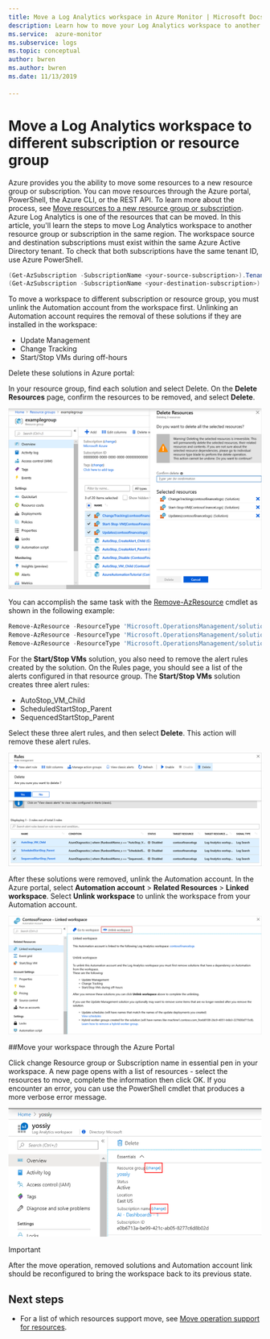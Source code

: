```yaml
---
title: Move a Log Analytics workspace in Azure Monitor | Microsoft Docs
description: Learn how to move your Log Analytics workspace to another subscription or resource group.
ms.service:  azure-monitor
ms.subservice: logs
ms.topic: conceptual
author: bwren
ms.author: bwren
ms.date: 11/13/2019

---
```


# Move a Log Analytics workspace to different subscription or resource group

Azure provides you the ability to move some resources to a new resource group or subscription. You can move resources through the Azure portal, PowerShell, the Azure CLI, or the REST API. To learn more about the process, see [Move resources to a new resource group or subscription](../../azure-resource-manager/resource-group-move-resources.md).
Azure Log Analytics is one of the resources that can be moved. In this article, you'll learn the steps to move Log Analytics workspace to another resource group or subscription in the same region. The workspace source and destination subscriptions must exist within the same Azure Active Directory tenant. To check that both subscriptions have the same tenant ID, use Azure PowerShell.

``` PowerShell
(Get-AzSubscription -SubscriptionName <your-source-subscription>).TenantId
(Get-AzSubscription -SubscriptionName <your-destination-subscription>).TenantId
```

To move a workspace to different subscription or resource group, you must unlink the Automation account from the workspace first. Unlinking an Automation account requires the removal of these solutions if they are installed in the workspace: 

- Update Management
- Change Tracking
- Start/Stop VMs during off-hours

Delete these solutions in Azure portal:

In your resource group, find each solution and select Delete. On the **Delete Resources** page, confirm the resources to be removed, and select **Delete**.

![Delete solutions](media/move-workspace/delete-solutions.png)

You can accomplish the same task with the [Remove-AzResource](/powershell/module/az.resources/remove-azresource?view=azps-2.8.0) cmdlet as shown in the following example:

``` PowerShell
Remove-AzResource -ResourceType 'Microsoft.OperationsManagement/solutions' -ResourceName "ChangeTracking(<workspace-name>)" -ResourceGroupName <resource-group-name>
Remove-AzResource -ResourceType 'Microsoft.OperationsManagement/solutions' -ResourceName "Updates(<workspace-name>)" -ResourceGroupName <resource-group-name>
Remove-AzResource -ResourceType 'Microsoft.OperationsManagement/solutions' -ResourceName "Start-Stop-VM(<workspace-name>)" -ResourceGroupName <resource-group-name>
```

For the **Start/Stop VMs** solution, you also need to remove the alert rules created by the solution. On the Rules page, you should see a list of the alerts configured in that resource group. The **Start/Stop VMs** solution creates three alert rules:

- AutoStop_VM_Child
- ScheduledStartStop_Parent
- SequencedStartStop_Parent

Select these three alert rules, and then select **Delete**. This action will remove these alert rules.

![Delete rules](media/move-workspace/delete-rules.png)

After these solutions were removed, unlink the Automation account. In the Azure portal, select **Automation account** > **Related Resources** > **Linked workspace**. Select **Unlink workspace** to unlink the workspace from your Automation account.

![Unlink workspace](media/move-workspace/unlink-workspace.png)

##Move your workspace through the Azure Portal

Click change Resource group or Subscription name in essential pen in your workspace. A new page opens with a list of resources - select the resources to move, complete the information then click OK. If you encounter an error, you can use the PowerShell cmdlet that produces a more verbose error message.


![Portal](media/move-workspace/portal.png)

> [!IMPORTANT]
> After the move operation, removed solutions and Automation account link should be reconfigured to bring the workspace back to its previous state.


## Next steps
- For a list of which resources support move, see [Move operation support for resources](../../azure-resource-manager/move-support-resources.md).

